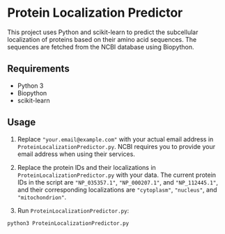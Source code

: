# Protein Localization Predictor

This project uses Python and scikit-learn to predict the subcellular localization of proteins based on their amino acid sequences. The sequences are fetched from the NCBI database using Biopython.

## Requirements

- Python 3
- Biopython
- scikit-learn

## Usage

1. Replace `"your.email@example.com"` with your actual email address in `ProteinLocalizationPredictor.py`. NCBI requires you to provide your email address when using their services.

2. Replace the protein IDs and their localizations in `ProteinLocalizationPredictor.py` with your data. The current protein IDs in the script are `"NP_035357.1"`, `"NP_000207.1"`, and `"NP_112445.1"`, and their corresponding localizations are `"cytoplasm"`, `"nucleus"`, and `"mitochondrion"`.

3. Run `ProteinLocalizationPredictor.py`:
 
```bash
python3 ProteinLocalizationPredictor.py
